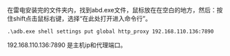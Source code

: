 在雷电安装完的文件夹内，找到abd.exe文件，鼠标放在在空白的地方，然后：按住shift点击鼠标右键，选择“在此处打开进入命令行”。

```shell
.\adb.exe shell settings put global http_proxy 192.168.110.136:7890
```
192.168.110.136:7890 是主机ip和代理端口。
